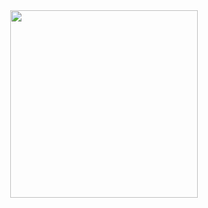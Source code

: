 

<div id="header" align="center">
  <img src="https://media.giphy.com/media/j3hl83ILQ5aQJJspLu/giphy.gif" width="300"/>
</div>


<!--
**SanchesVB/SanchesVB** is a ✨ _special_ ✨ repository because its `README.md` (this file) appears on your GitHub profile.

Here are some ideas to get you started:

- 🔭 I’m currently working on ...
- 🌱 I’m currently learning ...
- 👯 I’m looking to collaborate on ...
- 🤔 I’m looking for help with ...
- 💬 Ask me about ...
- 📫 How to reach me: ...
- 😄 Pronouns: ...
- ⚡ Fun fact: ...
-->
